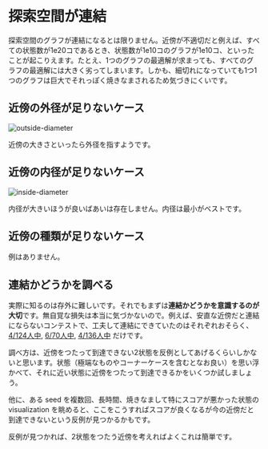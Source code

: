 
# 探索空間が連結

探索空間のグラフが連結になるとは限りません。近傍が不適切だと例えば、すべての状態数が1e20コであるとき、状態数が1e10コのグラフが1e10コ、といったことが起こりえます。たとえ、1つのグラフの最適解が求まっても、すべてのグラフの最適解には大きく劣ってしまいます。しかも、細切れになっていても1つ1つのグラフは巨大でそれっぽく焼きなまされるため気づきにくいです。

## 近傍の外径が足りないケース

![outside-diameter](/images/outside-diameter.png)

近傍の大きさといったら外径を指すようです。

## 近傍の内径が足りないケース

![inside-diameter](/images/inside-diameter.png)

内径が大きいほうが良いばあいは存在しません。内径は最小がベストです。

## 近傍の種類が足りないケース

例はありません。

## 連結かどうかを調べる

実際に知るのは存外に難しいです。それでもまずは**連結かどうかを意識するのが大切**です。無自覚な損失は本当に気づかないので。例えば、安直な近傍だと連結にならないコンテストで、工夫して連結にできていたのはそれぞれおそらく、[4/124人中](https://community.topcoder.com/longcontest/stats/?&sr=1&nr=50&module=ViewOverview&rd=16702), [6/70人中](https://community.topcoder.com/longcontest/?module=ViewStandings&rd=16997), [4/136人中](https://hokudai-hitachi2017-2.contest.atcoder.jp/standings#page_1) だけです。

調べ方は、近傍をつたって到達できない2状態を反例としてあげるくらいしかないと思います。状態（極端なものやコーナーケースを含むとなお良い）を思い浮かべて、それに近い状態に近傍をつたって到達できるかをいくつか試しましょう。

他に、ある seed を複数回、長時間、焼きなまして特にスコアが悪かった状態の visualization を眺めると、ここをこうすればスコアが良くなるが今の近傍だと到達できないという反例が見つかるかもです。

反例が見つかれば、2状態をつたう近傍を考えればよくこれは簡単です。
